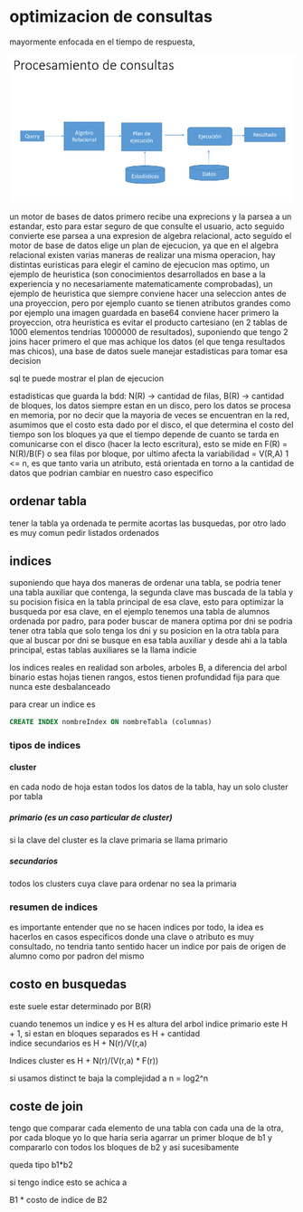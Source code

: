 # optimizacion de consultas

mayormente enfocada en el tiempo de respuesta, 

![orden de ejecucion de una consulta](image-20.png)

un motor de bases de datos primero recibe una exprecions y la parsea a un estandar, esto para estar seguro de que consulte el usuario, acto seguido convierte ese parsea a una expresion de algebra relacional, acto seguido el motor de base de datos elige un plan de ejecucion, ya que en el algebra relacional existen varias maneras de realizar una misma operacion, hay distintas euristicas para elegir el camino de ejecucion mas optimo, un ejemplo de heuristica (son conocimientos desarrollados en base a la experiencia y no necesariamente matematicamente comprobadas), un ejemplo de heuristica que siempre conviene hacer una seleccion antes de una proyeccion, pero por ejemplo cuanto se tienen atributos grandes como por ejemplo una imagen guardada en base64 conviene hacer primero la proyeccion, otra heuristica es evitar el producto cartesiano (en 2 tablas de 1000 elementos tendrias 1000000 de resultados), suponiendo que tengo 2 joins hacer primero el que mas achique los datos (el que tenga resultados mas chicos), una base de datos suele manejar estadisticas para tomar esa decision

sql te puede mostrar el plan de ejecucion

estadisticas que guarda la bdd: N(R) -> cantidad de filas, B(R) -> cantidad de bloques, los datos siempre estan en un disco, pero los datos se procesa en memoria, por no decir que la mayoria de veces se encuentran en la red, asumimos que el costo esta dado por el disco, el que determina el costo del tiempo son los bloques ya que el tiempo depende de cuanto se tarda en comunicarse con el disco (hacer la lecto escritura), esto se mide en F(R) = N(R)/B(F) o sea filas por bloque, por ultimo afecta la variabilidad = V(R,A) 1 <= n, es que tanto varia un atributo, está orientada en torno a la cantidad de datos que podrian cambiar en nuestro caso especifico

## ordenar tabla

tener la tabla ya ordenada te permite acortas las busquedas, por otro lado es muy comun pedir listados ordenados

## indices

suponiendo que haya dos maneras de ordenar una tabla, se podria tener una tabla auxiliar que contenga, la segunda clave mas buscada de la tabla y su pocision fisica en la tabla principal de esa clave, esto para optimizar la busqueda por esa clave, en el ejemplo tenemos una tabla de alumnos ordenada por padro, para poder buscar de manera optima por dni se podria tener otra tabla que solo tenga los dni y su posicion en la otra tabla para que al buscar por dni se busque en esa tabla auxiliar y desde ahi a la tabla principal, estas tablas auxiliares se la llama indicie

los indices reales en realidad son arboles, arboles B, a diferencia del arbol binario estas hojas tienen rangos, estos tienen profundidad fija para que nunca este desbalanceado

para crear un indice es
```sql
CREATE INDEX nombreIndex ON nombreTabla (columnas)
```


### tipos de indices

#### cluster

en cada nodo de hoja estan todos los datos de la tabla, hay un solo cluster por tabla

##### primario (es un caso particular de cluster)

si la clave del cluster es la clave primaria se llama primario


##### secundarios

todos los clusters cuya clave para ordenar no sea la primaria

### resumen de indices

es importante entender que no se hacen indices por todo, la idea es hacerlos en casos especificos donde una clave o atributo es muy consultado, no tendria tanto sentido hacer un indice por pais de origen de alumno como por padron del mismo

## costo en busquedas

este suele estar determinado por B(R)

cuando tenemos un indice y es 
H es altura del arbol
indice primario este H + 1, 
si estan en bloques separados es H + cantidad  
indice secundarios es H + N(r)/V(r,a) 

Indices cluster es H + N(r)/(V(r,a) * F(r))

si usamos distinct te baja la complejidad a n = log2^n

## coste de join

tengo que comparar cada elemento de una tabla con cada una de la otra, por cada bloque yo lo que haria seria agarrar un primer bloque de b1 y compararlo con todos los bloques de b2  y asi sucesibamente

queda tipo b1*b2

si tengo indice esto se achica a 
 
B1 * costo de indice de B2

